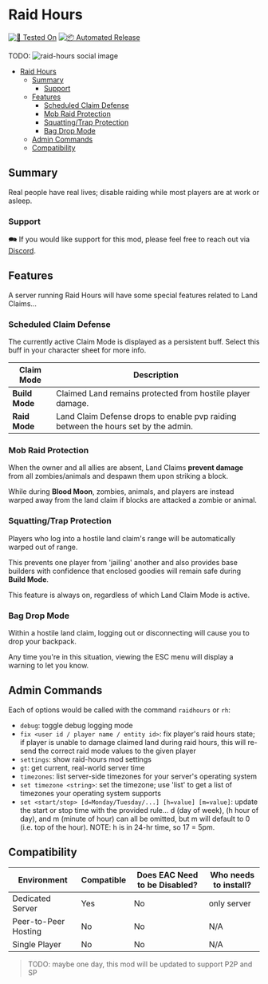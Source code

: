 # Raid Hours

[![🧪 Tested On](https://img.shields.io/badge/🧪%20Tested%20On-A21%20b324-blue.svg)](https://7daystodie.com/) [![📦 Automated Release](https://github.com/jonathan-robertson/raid-hours/actions/workflows/release.yml/badge.svg)](https://github.com/jonathan-robertson/raid-hours/actions/workflows/release.yml)

TODO: ![raid-hours social image](https://raw.githubusercontent.com/jonathan-robertson/raid-hours/media/raid-hours-logo-social.jpg)

- [Raid Hours](#raid-hours)
  - [Summary](#summary)
    - [Support](#support)
  - [Features](#features)
    - [Scheduled Claim Defense](#scheduled-claim-defense)
    - [Mob Raid Protection](#mob-raid-protection)
    - [Squatting/Trap Protection](#squattingtrap-protection)
    - [Bag Drop Mode](#bag-drop-mode)
  - [Admin Commands](#admin-commands)
  - [Compatibility](#compatibility)

## Summary

Real people have real lives; disable raiding while most players are at work or asleep.

### Support

🗪 If you would like support for this mod, please feel free to reach out via [Discord](https://discord.gg/tRJHSB9Uk7).

## Features

A server running Raid Hours will have some special features related to Land Claims...

### Scheduled Claim Defense

The currently active Claim Mode is displayed as a persistent buff. Select this buff in your character sheet for more info.

Claim Mode | Description
--- | ---
**Build Mode** | Claimed Land remains protected from hostile player damage.
**Raid Mode** | Land Claim Defense drops to enable pvp raiding between the hours set by the admin.

### Mob Raid Protection

When the owner and all allies are absent, Land Claims **prevent damage** from all zombies/animals and despawn them upon striking a block.

While during **Blood Moon**, zombies, animals, and players are instead warped away from the land claim if blocks are attacked a zombie or animal.

### Squatting/Trap Protection

Players who log into a hostile land claim's range will be automatically warped out of range.

This prevents one player from 'jailing' another and also provides base builders with confidence that enclosed goodies will remain safe during **Build Mode**.

This feature is always on, regardless of which Land Claim Mode is active.

### Bag Drop Mode

Within a hostile land claim, logging out or disconnecting will cause you to drop your backpack.

Any time you're in this situation, viewing the ESC menu will display a warning to let you know.

## Admin Commands

Each of options would be called with the command `raidhours` or `rh`:

- `debug`: toggle debug logging mode
- `fix <user id / player name / entity id>`: fix player's raid hours state; if player is unable to damage claimed land during raid hours, this will re-send the correct raid mode values to the given player
- `settings`: show raid-hours mod settings
- `gt`: get current, real-world server time
- `timezones`: list server-side timezones for your server's operating system
- `set timezone <string>`: set the timezone; use 'list' to get a list of timezones your operating system supports
- `set <start/stop> [d=Monday/Tuesday/...] [h=value] [m=value]`: update the start or stop time with the provided rule... d (day of week), (h hour of day), and m (minute of hour) can all be omitted, but m will default to 0 (i.e. top of the hour). NOTE: h is in 24-hr time, so 17 = 5pm.

## Compatibility

Environment | Compatible | Does EAC Need to be Disabled? | Who needs to install?
--- | --- | --- | ---
Dedicated Server | Yes | No | only server
Peer-to-Peer Hosting | No | No | N/A
Single Player | No | No | N/A

> TODO: maybe one day, this mod will be updated to support P2P and SP
